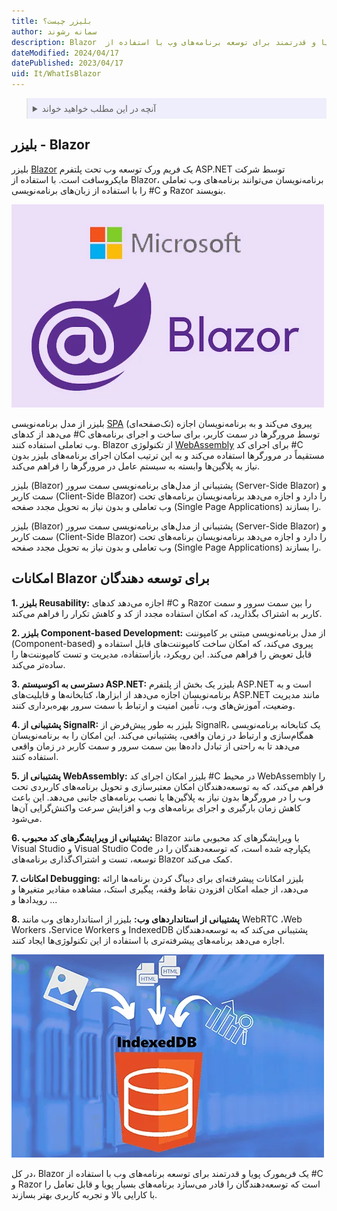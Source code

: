 ```yaml
---
title: بلیزر چیست؟
author: سمانه رشوند
description: Blazor  یک فریم‌ورک پویا و قدرتمند برای توسعه برنامه‌های وب با استفاده از C# و Razor است که توسعه‌دهندگان را قادر می‌سازد برنامه‌های بسیار پویا و قابل تعامل را با کارایی بالا و تجربه کاربری بهتر بسازند.
dateModified: 2024/04/17
datePublished: 2023/04/17
uid: It/WhatIsBlazor
---
```


<blockquote style="background-color:#eeeefc; padding:0.5rem">

<details>
  <summary>آنچه در این مطلب خواهید خواند</summary>
  <ul>
    <li>بلیزر چیست</li>
    <li>امکانات Blazor برای توسعه دهندگان</li>
  </ul>
</details>

</blockquote>

 ## بلیزر - Blazor

بلیزر <a href="https://dotnet.microsoft.com/en-us/apps/aspnet/web-apps/blazor" target="_blank">Blazor</a>
یک فریم ورک توسعه وب تحت پلتفرم ASP.NET توسط شرکت مایکروسافت است. با استفاده از Blazor، برنامه‌نویسان می‌توانند برنامه‌های وب تعاملی را با استفاده از زبان‌های برنامه‌نویسی #C و Razor بنویسند.

<a href="https://dotnet.microsoft.com/en-us/apps/aspnet/web-apps/blazor" target="_blank">!["Blazor"](./Images/Blazor.webp)</a>


بلیزر از مدل برنامه‌نویسی <a href="https://en.wikipedia.org/wiki/Single-page_application" target="_blank">SPA</a>
 (تک‌صفحه‌ای) پیروی می‌کند و به برنامه‌نویسان اجازه می‌دهد از کدهای #C توسط مرورگرها در سمت کاربر، برای ساخت و اجرای برنامه‌های وب تعاملی استفاده کنند. Blazor از تکنولوژی <a href="https://webassembly.org/" 
 target="_blank">WebAssembly</a> برای اجرای کد #C مستقیماً در مرورگرها استفاده می‌کند و به این ترتیب امکان اجرای برنامه‌های بلیزر بدون نیاز به پلاگین‌ها وابسته به سیستم عامل در مرورگرها را فراهم می‌کند.

بلیزر (Blazor) پشتیبانی از مدل‌های برنامه‌نویسی سمت سرور (Server-Side Blazor) و سمت کاربر (Client-Side Blazor) را دارد و اجازه می‌دهد برنامه‌نویسان برنامه‌های تحت وب تعاملی و بدون نیاز به تحویل مجدد صفحه (Single Page Applications) را بسازند.

بلیزر (Blazor) پشتیبانی از مدل‌های برنامه‌نویسی سمت سرور (Server-Side Blazor) و سمت کاربر (Client-Side Blazor) را دارد و اجازه می‌دهد برنامه‌نویسان برنامه‌های تحت وب تعاملی و بدون نیاز به تحویل مجدد صفحه (Single Page Applications) را بسازند.

## امکانات Blazor برای توسعه دهندگان

**1. بلیزر Reusability:** اجازه می‌دهد کدهای #C و Razor را بین سمت سرور و سمت کاربر به اشتراک بگذارید، که امکان استفاده مجدد از کد و کاهش تکرار را فراهم می‌کند.

**2. بلیزر Component-based Development:**  از مدل برنامه‌نویسی مبتنی بر کامپوننت (Component-based) پیروی می‌کند، که امکان ساخت کامپوننت‌های قابل استفاده و قابل تعویض را فراهم می‌کند. این رویکرد، بازاستفاده، مدیریت و تست کامپوننت‌ها را ساده‌تر می‌کند.

**3. دسترسی به اکوسیستم ASP.NET:** بلیزر یک بخش از پلتفرم ASP.NET است و به برنامه‌نویسان اجازه می‌دهد از ابزارها، کتابخانه‌ها و قابلیت‌های ASP.NET مانند مدیریت وضعیت، آموزش‌های وب، تأمین امنیت و ارتباط با سمت سرور بهره‌برداری کنند.

**4. پشتیبانی از SignalR:** بلیزر به طور پیش‌فرض از SignalR، یک کتابخانه برنامه‌نویسی همگام‌سازی و ارتباط در زمان واقعی، پشتیبانی می‌کند. این امکان را به برنامه‌نویسان می‌دهد تا به راحتی از تبادل داده‌ها بین سمت سرور و سمت کاربر در زمان واقعی استفاده کنند.

**5. پشتیبانی از WebAssembly:** بلیزر امکان اجرای کد #C در محیط WebAssembly را فراهم می‌کند، که به توسعه‌دهندگان امکان معتبرسازی و تحویل برنامه‌های کاربردی تحت وب را در مرورگرها بدون نیاز به پلاگین‌ها یا نصب برنامه‌های جانبی می‌دهد. این باعث کاهش زمان بارگیری و اجرای برنامه‌های وب و افزایش سرعت واکنش‌گرایی آن‌ها می‌شود.

**6. پشتیبانی از ویرایشگر‌های کد محبوب:** Blazor  با ویرایشگر‌های کد محبوبی مانند Visual Studio و Visual Studio Code  یکپارچه شده است، که توسعه‌دهندگان را در توسعه، تست و اشتراک‌گذاری برنامه‌های Blazor کمک می‌کند.

**7. امکانات Debugging:** بلیزر امکانات پیشرفته‌ای برای دیباگ کردن برنامه‌ها ارائه می‌دهد، از جمله امکان افزودن نقاط وقفه، پیگیری استک، مشاهده مقادیر متغیرها و رویدادها و ...

**8. پشتیبانی از استانداردهای وب:** بلیزر از استانداردهای وب مانند WebRTC ،Web Workers ،Service Workers و IndexedDB پشتیبانی می‌کند که به توسعه‌دهندگان اجازه می‌دهد برنامه‌های پیشرفته‌تری با استفاده از این تکنولوژی‌ها ایجاد کنند.

!["IndexedDB"](./Images/IndexedDB.webp)

در کل، Blazor یک فریمورک پویا و قدرتمند برای توسعه برنامه‌های وب با استفاده از #C و Razor است که توسعه‌دهندگان را قادر می‌سازد برنامه‌های بسیار پویا و قابل تعامل را با کارایی بالا و تجربه کاربری بهتر بسازند.

[بلیزر چیست]: #بلیزر-چیست
[امکانات Blazor برای توسعه دهندگان]: #امکانات-Blazor-برای-توسعه-دهندگان